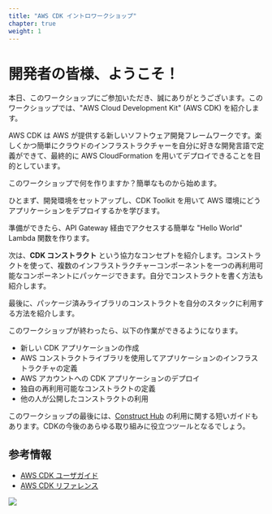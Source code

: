```yaml
---
title: "AWS CDK イントロワークショップ"
chapter: true
weight: 1
---
```


# 開発者の皆様、ようこそ！

本日、このワークショップにご参加いただき、誠にありがとうございます。このワークショップでは、"AWS Cloud Development Kit" (AWS CDK) を紹介します。


AWS CDK は AWS が提供する新しいソフトウェア開発フレームワークです。楽しくかつ簡単にクラウドのインフラストラクチャーを自分に好きな開発言語で定義ができて、最終的に AWS CloudFormation を用いてデプロイできることを目的としています。

このワークショップで何を作りますか？簡単なものから始めます。

ひとまず、開発環境をセットアップし、CDK Toolkit を用いて AWS 環境にどうアプリケーションをデプロイするかを学びます。

準備ができたら、API Gateway 経由でアクセスする簡単な "Hello World" Lambda 関数を作ります。

次は、__CDK コンストラクト__ という協力なコンセプトを紹介します。コンストラクトを使って、複数のインフラストラクチャーコンポーネントを一つの再利用可能なコンポーネントにパッケージできます。自分でコンストラクトを書く方法も紹介します。

最後に、パッケージ済みライブラリのコンストラクトを自分のスタックに利用する方法を紹介します。

このワークショップが終わったら、以下の作業ができるようになります。

- 新しい CDK アプリケーションの作成
- AWS コンストラクトライブラリを使用してアプリケーションのインフラストラクチャの定義
- AWS アカウントへの CDK アプリケーションのデプロイ
- 独自の再利用可能なコンストラクトの定義
- 他の人が公開したコンストラクトの利用

このワークショップの最後には、[Construct Hub](./60-construct-hub.html) の利用に関する短いガイドもあります。CDKの今後のあらゆる取り組みに役立つツールとなるでしょう。

## 参考情報

- [AWS CDK ユーザガイド](https://docs.aws.amazon.com/CDK/latest/userguide)
- [AWS CDK リファレンス](https://docs.aws.amazon.com/cdk/api/v2/docs/aws-construct-library.html)

![](/images/cdk-logo.png)
